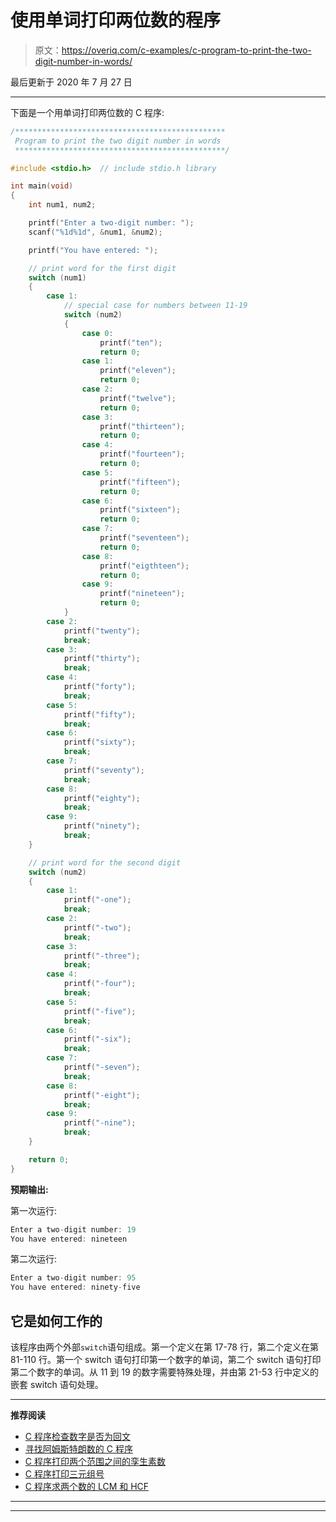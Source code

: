 # 使用单词打印两位数的程序

> 原文：<https://overiq.com/c-examples/c-program-to-print-the-two-digit-number-in-words/>

最后更新于 2020 年 7 月 27 日

* * *

下面是一个用单词打印两位数的 C 程序:

```c
/***********************************************
 Program to print the two digit number in words
 ***********************************************/

#include <stdio.h>  // include stdio.h library

int main(void)
{
    int num1, num2;

    printf("Enter a two-digit number: ");
    scanf("%1d%1d", &num1, &num2);

    printf("You have entered: ");

    // print word for the first digit
    switch (num1)
    {
        case 1:
            // special case for numbers between 11-19
            switch (num2)
            {
                case 0:
                    printf("ten"); 
                    return 0;
                case 1:
                    printf("eleven"); 
                    return 0;
                case 2:
                    printf("twelve"); 
                    return 0;
                case 3:
                    printf("thirteen"); 
                    return 0;
                case 4:
                    printf("fourteen"); 
                    return 0;
                case 5:
                    printf("fifteen"); 
                    return 0;
                case 6:
                    printf("sixteen"); 
                    return 0;
                case 7:
                    printf("seventeen"); 
                    return 0;
                case 8:
                    printf("eigthteen"); 
                    return 0;
                case 9:
                    printf("nineteen"); 
                    return 0;
            }
        case 2:
            printf("twenty"); 
            break;
        case 3:
            printf("thirty"); 
            break;
        case 4:
            printf("forty"); 
            break;
        case 5:
            printf("fifty"); 
            break;
        case 6:
            printf("sixty"); 
            break;
        case 7:
            printf("seventy"); 
            break;
        case 8:
            printf("eighty"); 
            break;
        case 9:
            printf("ninety"); 
            break;
    }

    // print word for the second digit
    switch (num2)
    {
        case 1:
            printf("-one"); 
            break;
        case 2:
            printf("-two"); 
            break;
        case 3:
            printf("-three"); 
            break;
        case 4:
            printf("-four"); 
            break;
        case 5:
            printf("-five"); 
            break;
        case 6:
            printf("-six"); 
            break;
        case 7:
            printf("-seven"); 
            break;
        case 8:
            printf("-eight"); 
            break;
        case 9:
            printf("-nine"); 
            break;
    }

    return 0;
}

```

**预期输出:**

第一次运行:

```c
Enter a two-digit number: 19
You have entered: nineteen

```

第二次运行:

```c
Enter a two-digit number: 95
You have entered: ninety-five

```

## 它是如何工作的

该程序由两个外部`switch`语句组成。第一个定义在第 17-78 行，第二个定义在第 81-110 行。第一个 switch 语句打印第一个数字的单词，第二个 switch 语句打印第二个数字的单词。从 11 到 19 的数字需要特殊处理，并由第 21-53 行中定义的嵌套 switch 语句处理。

* * *

**推荐阅读**

*   [C 程序检查数字是否为回文](/c-examples/c-program-to-check-whether-the-number-is-a-palindrome/)
*   [寻找阿姆斯特朗数的 C 程序](/c-examples/c-program-to-find-armstrong-numbers/)
*   [C 程序打印两个范围之间的孪生素数](/c-examples/c-program-to-print-twin-prime-numbers-between-two-ranges/)
*   [C 程序打印三元组号](/c-examples/c-program-to-print-triad-numbers/)
*   [C 程序求两个数的 LCM 和 HCF](/c-examples/c-program-to-find-lcm-and-hcf-of-two-numbers/)

* * *

* * *